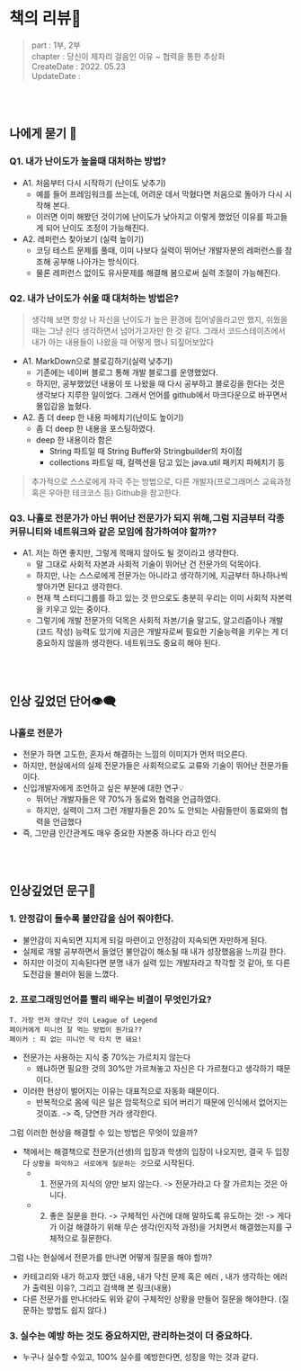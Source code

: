 # 책의 리뷰📔
> part : 1부, 2부  
> chapter : 당신이 제자리 걸음인 이유 ~ 협력을 통한 추상화   
> CreateDate : 2022. 05.23   
> UpdateDate :  

<br></br>

## 나에게 묻기 💭

### Q1. 내가 난이도가 높을때 대처하는 방법?
 - A1. 처음부터 다시 시작하기 (난이도 낮추기)
    - 예를 들어 프레임워크를 쓰는데, 어려운 데서 막혔다면 처음으로 돌아가 다시 시작해 본다. 
    - 이러면 이미 해봤던 것이기에 난이도가 낮아지고 이렇게 했었던 이유를 파고들게 되어 난이도 조정이 가능해진다.  
 - A2. 레퍼런스 찾아보기 (실력 높이기)
    - 코딩 테스트 문제를 풀때, 이미 나보다 실력이 뛰어난 개발자분의 레퍼런스를 참조해 공부해 나아가는 방식이다.
    - 물론 레퍼런스 없이도 유사문제를 해결해 봄으로써 실력 조절이 가능해진다.
### Q2. 내가 난이도가 쉬울 때 대처하는 방법은?
> 생각해 보면 항상 나 자신을 난이도가 높은 환경에 집어넣을라고만 했지, 쉬웠을 때는 그냥 쉰다 생각하면서 넘어가고자만 한 것 같다.
> 그래서 코드스테이츠에서 내가 아는 내용들이 나왔을 때 어떻게 했나 되짚어보았다

 - A1. MarkDown으로 블로깅하기(실력 낮추기)
    - 기존에는 네이버 블로그 통해 개발 블로그를 운영했었다.
    - 하지만, 공부했었던 내용이 또 나왔을 때 다시 공부하고 블로깅을 한다는 것은 생각보다 지루한 일이었다. 그래서 언어를 github에서 마크다운으로 바꾸면서 몰입감을 높혔다.
 - A2. 좀 더 deep 한 내용 파헤치기(난이도 높이기)
    - 좀 더 deep 한 내용을 포스팅하였다.
    - deep 한 내용이라 함은
      - String 파트일 때 String Buffer와 Stringbuilder의 차이점
      - collections 파트일 때, 컬렉션을 담고 있는 java.util 패키지 파헤치기 등 
>  추가적으로 스스로에게 자극 주는 방법으로, 다른 개발자(프로그래머스 교육과정 혹은 우아한 테크코스 등) Github을 참고한다.

### Q3. 나홀로 전문가가 아닌 뛰어난 전문가가 되지 위해,그럼 지금부터 각종 커뮤니티와 네트워크와 같은 모임에 참가하여야 할까??
 - A1. 저는 하면 좋지만, 그렇게 목매지 않아도 될 것이라고 생각한다. 
   -  말 그대로 사회적 자본과 사회적 기술이 뛰어난 건 전문가의 덕목이다.
   -  하지만, 나는 스스로에게 전문가는 아니라고 생각하기에, 지금부터 하나하나씩 쌓아가면 된다고 생각한다.
   -  현재 책 스터디그룹를 하고 있는 것 만으로도 충분히 우리는 이미 사회적 자본력을 키우고 있는 중이다.
   -  그렇기에 개발 전문가의 덕목은 사회적 자본/기술 말고도, 알고리즘이나 개발(코드 작성) 능력도 있기에 지금은 개발자로써 필요한 기술능력을 키우는 게 더 중요하지 않을까 생각한다. 네트워크도 중요히 해야 된다.

<br></br>

## 인상 깊었던 단어👁‍🗨
 ### 나홀로 전문가 
  - 전문가 하면 고도한, 혼자서 해결하는 느낌의 이미지가 먼저 떠오른다. 
  - 하지만, 현실에서의 실제 전문가들은 사회적으로도  교류와 기술이 뛰어난 전문가들이다. 
  - 신입개발자에게 조언하고 싶은 부분에 대한 연구💡
     -  뛰어난 개발자들은 약 70%가 동료와 협력을 언급하였다.
     -  하지만, 실력이 그저 그런 개발자들은 20% 도 안되는 사람들만이 동료와의 협력을 언급했다
  - 즉, 그만큼 인간관계도 매우 중요한 자본중 하나다 라고 인식

<br></br>

## 인상깊었던 문구💬

### 1. 안정감이 들수록 불안감을 심어 줘야한다.
 - 불안감이 지속되면 지치게 되길 마련이고 안정감이 지속되면 자만하게 된다.
 - 실제로 개발 공부하면서 들었던 불안감이 해소될 때 내가 성장했음을 느끼길 한다.
 - 하지만 이것이 지속된다면 분명 내가 실력 있는 개발자라고 착각할 것 같아, 또 다른 도전감을 불러야 됨을 느꼈다.

### 2. 프로그래밍언어를 빨리 배우는 비결이 무엇인가요?
```
T. 가장 먼저 생각난 것이 League of Legend
페이커에게 미니언 잘 먹는 방법이 뭔가요??
페이커 : 피 없는 미니언 막 타치 면 돼요!
```
 - 전문가는 사용하는 지식 중 70%는 가르치지 않는다
    -  왜냐하면 필요한 것의 30%만 가르쳐놓고 자신은 다 가르쳤다고 생각하기 때문이다.
 - 이러한 현상이 벌어지는 이유는 대표적으로 자동화 때문이다.
    - 반복적으로 몸에 익은 일은 암묵적으로 되어 버리기 때문에 인식에서 없어지는 것이죠. -> 즉, 당연한 거라 생각한다.

그럼 이러한 현상을 해결할 수 있는 방법은 무엇이 있을까?
 - 책에서는 해결책으로 전문가(선생)의 입장과 학생의 입장이 나오지만, 결국 두 입장 다 `상황을 파악하고 서로에게 질문하는 것`으로 시작된다. 
    - 1. 전문가의 지식의 양만 보지 않는다. -> 전문가라고 다 잘 가르치는 것은 아니다. 
    - 2. 좋은 질문을 한다.  ->  구체적인 사건에 대해 말하도록 유도하는 것! -> 게다가 이걸 해결하기 위해 무슨 생각(인지적 과정)을 거치면서 해결했는지를 구체적으로 질문한다.

그럼 나는 현실에서 전문가를 만나면 어떻게 질문을 해야 할까?
 - 카테고리와 내가 하고자 했던 내용,  내가 닥친 문제 혹은 에러 , 내가 생각하는 에러가 출력된 이유?, 그리고 검색해 본 링크(내용)
 - 다른 전문가를 만나더라도 위와 같이 구체적인 상황을 만들어 질문을 해야한다. (질문하는 방법도 쉽지 않다.)


### 3. 실수는 예방 하는 것도 중요하지만, 관리하는것이 더 중요하다.
 - 누구나 실수할 수있고, 100% 실수를 예방한다면, 성장을 막는 것과 같다.


